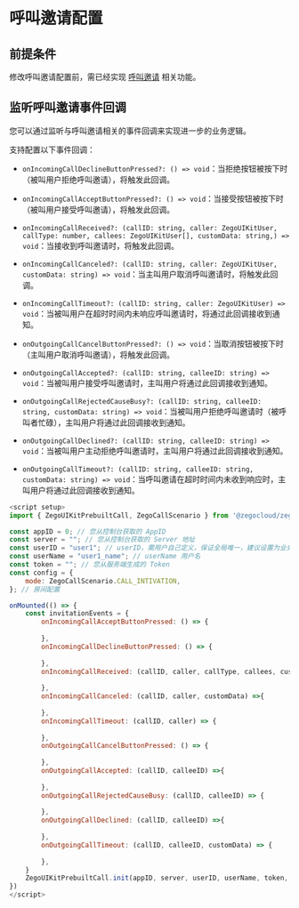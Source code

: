 # 呼叫邀请配置

## 前提条件

修改呼叫邀请配置前，需已经实现 [呼叫邀请](/callkit-miniprogram/quick-start-(with-call-invitation).mdx) 相关功能。

## 监听呼叫邀请事件回调

您可以通过监听与呼叫邀请相关的事件回调来实现进一步的业务逻辑。

支持配置以下事件回调：

- `onIncomingCallDeclineButtonPressed?: () => void`：当拒绝按钮被按下时（被叫用户拒绝呼叫邀请），将触发此回调。

- `onIncomingCallAcceptButtonPressed?: () => void`：当接受按钮被按下时（被叫用户接受呼叫邀请），将触发此回调。

- `onIncomingCallReceived?: (callID: string, caller: ZegoUIKitUser, callType: number, callees: ZegoUIKitUser[], customData: string,) => void`：当接收到呼叫邀请时，将触发此回调。

- `onIncomingCallCanceled?: (callID: string, caller: ZegoUIKitUser, customData: string) => void`：当主叫用户取消呼叫邀请时，将触发此回调。

- `onIncomingCallTimeout?: (callID: string, caller: ZegoUIKitUser) => void`：当被叫用户在超时时间内未响应呼叫邀请时，将通过此回调接收到通知。

- `onOutgoingCallCancelButtonPressed?: () => void`：当取消按钮被按下时（主叫用户取消呼叫邀请），将触发此回调。

- `onOutgoingCallAccepted?: (callID: string, calleeID: string) => void`：当被叫用户接受呼叫邀请时，主叫用户将通过此回调接收到通知。

- `onOutgoingCallRejectedCauseBusy?: (callID: string, calleeID: string, customData: string) => void`：当被叫用户拒绝呼叫邀请时（被呼叫者忙碌），主叫用户将通过此回调接收到通知。

- `onOutgoingCallDeclined?: (callID: string, calleeID: string) => void`：当被叫用户主动拒绝呼叫邀请时，主叫用户将通过此回调接收到通知。

- `onOutgoingCallTimeout?: (callID: string, calleeID: string, customData: string) => void`：当呼叫邀请在超时时间内未收到响应时，主叫用户将通过此回调接收到通知。

```js 回调设置示例代码
<script setup>
import { ZegoUIKitPrebuiltCall, ZegoCallScenario } from '@zegocloud/zego-uikit-prebuilt-call-mini-program';

const appID = 0; // 您从控制台获取的 AppID
const server = ""; // 您从控制台获取的 Server 地址
const userID = "user1"; // userID，需用户自己定义，保证全局唯一，建议设置为业务系统中的用户唯一标识
const userName = "user1_name"; // userName 用户名
const token = ""; // 您从服务端生成的 Token
const config = {
    mode: ZegoCallScenario.CALL_INTIVATION,
}; // 房间配置

onMounted(() => {
    const invitationEvents = {
        onIncomingCallAcceptButtonPressed: () => {
            
        },
        onIncomingCallDeclineButtonPressed: () => {
        
        },
        onIncomingCallReceived: (callID, caller, callType, callees, customData) => {
            
        },
        onIncomingCallCanceled: (callID, caller, customData) =>{
            
        },
        onIncomingCallTimeout: (callID, caller) => {
            
        },
        onOutgoingCallCancelButtonPressed: () => {
            
        },
        onOutgoingCallAccepted: (callID, calleeID) =>{
            
        },
        onOutgoingCallRejectedCauseBusy: (callID, calleeID) => {
            
        },
        onOutgoingCallDeclined: (callID, calleeID) =>{
            
        },
        onOutgoingCallTimeout: (callID, calleeID, customData) => {
            
        },
    }
	ZegoUIKitPrebuiltCall.init(appID, server, userID, userName, token, config, invitationEvents);
})
</script>
```